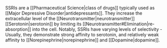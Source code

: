 SSRIs are a [[Pharmaceutical Science|class of drugs]] typically used as [[Major Depressive Disorder|antidepressants]]. They increase the extracellular level of the [[Neurotransmitter|neurotransmitter]] [[Serotonin|serotonin]] by limiting its [[Neurotransmitter#Elimination|re-absorption]] into the cell. Notably, SSRIs have varying levels of selectivity - Usually, they demonstrate strong affinity to serotonin, and relatively weak affinity to [[Norepinephrine|norepinephrine]] and [[Dopamine|dopamine]].